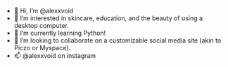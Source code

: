 - 👋 Hi, I’m @alexxvoid
- 👀 I’m interested in skincare, education, and the beauty of using a desktop computer.
- 🌱 I’m currently learning Python!
- 💞️ I’m looking to collaborate on a customizable social media site (akin to Piczo or Myspace).
- 📫 @alexxvoid on instagram

<!---
alexxvoid/alexxvoid is a ✨ special ✨ repository because its `README.md` (this file) appears on your GitHub profile.
You can click the Preview link to take a look at your changes.
--->
